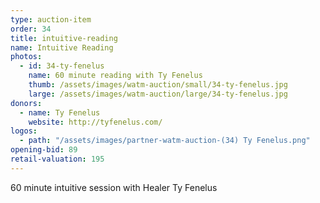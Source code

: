 ```yaml
---
type: auction-item
order: 34
title: intuitive-reading
name: Intuitive Reading
photos:
  - id: 34-ty-fenelus
    name: 60 minute reading with Ty Fenelus
    thumb: /assets/images/watm-auction/small/34-ty-fenelus.jpg
    large: /assets/images/watm-auction/large/34-ty-fenelus.jpg
donors:
  - name: Ty Fenelus
    website: http://tyfenelus.com/
logos:
  - path: "/assets/images/partner-watm-auction-(34) Ty Fenelus.png"
opening-bid: 89
retail-valuation: 195
---
```


60 minute intuitive session with Healer Ty Fenelus
